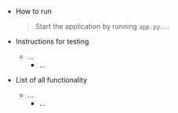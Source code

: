 - How to run
  > Start the application by running `app.py`.
  > ...

- Instructions for testing
  * ...
    * ...

- List of all functionality
  * ...
    * ...
